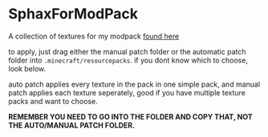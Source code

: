 # SphaxForModPack

A collection of textures for my modpack [found here](https://github.com/MilkMGN/MCModPack)

to apply, just drag either the manual patch folder or the automatic patch folder into `.minecraft/resourcepacks`. if you dont know which to choose, look below.

auto patch applies every texture in the pack in one simple pack, and manual patch applies each texture seperately, good if you have multiple texture packs and want to choose.

**REMEMBER YOU NEED TO GO INTO THE FOLDER AND COPY THAT, NOT THE AUTO/MANUAL PATCH FOLDER.**
